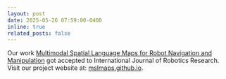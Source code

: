 ```yaml
---
layout: post
date: 2025-05-26 07:59:00-0400
inline: true
related_posts: false
---
```


Our work [Multimodal Spatial Language Maps for Robot Navigation and Manipulation](https://arxiv.org/abs/2506.06862) got accepted to International Journal of Robotics Research. Visit our project website at: [mslmaps.github.io](https://mslmaps.github.io/). 